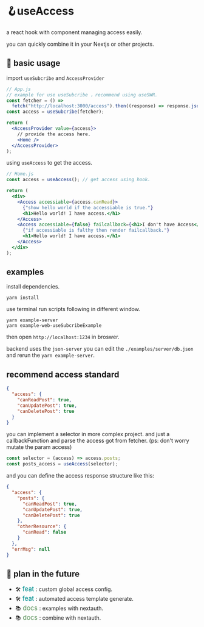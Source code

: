 # 🪝useAccess

a react hook with component managing access easily.

you can quickly combine it in your Nextjs or other projects.

## 📝 basic usage

import `useSubcribe` and `AccessProvider`

```jsx
// App.js
// example for use useSubcribe ，recommend using useSWR.
const fetcher = () =>
  fetch("http://localhost:3000/access").then((response) => response.json());
const access = useSubcribe(fetcher);

return (
  <AccessProvider value={access}>
    // provide the access here.
    <Home />
  </AccessProvider>
);
```

using `useAccess` to get the access.

```jsx
// Home.js
const access = useAccess(); // get access using hook.

return (
  <div>
    <Access accessiable={access.canRead}>
      {"show hello world if the accessiable is true."}
      <h1>Hello world! I have access.</h1>
    </Access>
    <Access accessiable={false} failcallback={<h1>I don't have Access</h1>}>
      {"if accessiable is falthy then render failcallback."}
      <h1>Hello world! I have access.</h1>
    </Access>
  </div>
);
```

## examples

install dependencies.

`yarn install`

use terminal run scripts following in different window.

```shell
yarn example-server
yarn example-web-useSubcribeExample
```

then open `http://localhost:1234` in broswer.

backend uses the `json-server` you can edit the `./examples/server/db.json` and rerun the `yarn example-server`.

## recommend access standard

```json
{
  "access": {
    "canReadPost": true,
    "canUpdatePost": true,
    "canDeletePost": true
  }
}
```

you can implement a selector in more complex project. and just a callbackFunction and parse the access got from fetcher. (ps: don't worry mutate the param access)

```js
const selector = (access) => access.posts;
const posts_access = useAccess(selector);
```

and you can define the access response structure like this:

```json
{
  "access": {
    "posts": {
      "canReadPost": true,
      "canUpdatePost": true,
      "canDeletePost": true
    },
    "otherResource": {
      "canRead": false
    }
  },
  "errMsg": null
}
```

## 🚧 plan in the future

- 🛠<span style="color: #008f8f;font-size:1.2em"> feat </span>: custom global access config.
- 🛠<span style="color: #008f8f;font-size:1.2em"> feat </span>: automated access template generate.
- 📚<span style="color: #558f55;font-size:1.2em"> docs </span>: examples with nextauth.
- 📚<span style="color: #558f55;font-size:1.2em"> docs </span>: combine with nextauth.
